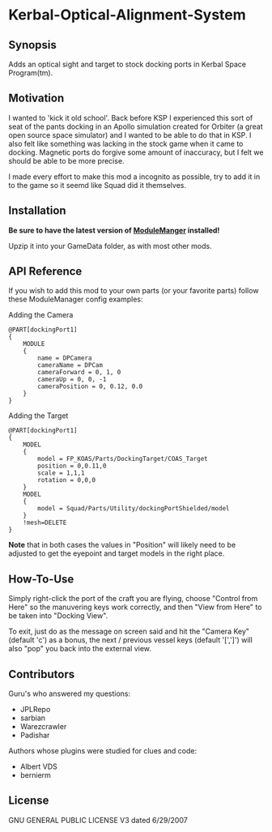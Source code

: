 # Kerbal-Optical-Alignment-System
## Synopsis

Adds an optical sight and target to stock docking ports in Kerbal Space Program(tm).  

## Motivation

I wanted to 'kick it old school'.  Back before KSP I experienced this sort of seat of the pants docking in an Apollo simulation created for Orbiter (a great open source space simulator) and I wanted to be able to do that in KSP.  I also felt like something was lacking in the stock game when it came to docking.  Magnetic ports do forgive some amount of inaccuracy, but I felt we should be able to be more precise.  

I made every effort to make this mod a incognito as possible, try to add it in to the game so it seemd like Squad did it themselves.  

## Installation

**Be sure to have the latest version of [ModuleManger](http://forum.kerbalspaceprogram.com/index.php?/topic/50533-110-module-manager-2622-april-19th-with-even-more-sha-and-less-bug/) installed!**

Upzip it into your GameData folder, as with most other mods.

## API Reference

If you wish to add this mod to your own parts (or your favorite parts) follow these ModuleManager config examples:

Adding the Camera
```
@PART[dockingPort1]
{
	MODULE
	{
		name = DPCamera
		cameraName = DPCam
		cameraForward = 0, 1, 0
		cameraUp = 0, 0, -1
		cameraPosition = 0, 0.12, 0.0
	}
}
```

Adding the Target

```
@PART[dockingPort1]
{
	MODEL
	{
		model = FP_KOAS/Parts/DockingTarget/COAS_Target
		position = 0,0.11,0
		scale = 1,1,1
		rotation = 0,0,0
	}
	MODEL
	{
		model = Squad/Parts/Utility/dockingPortShielded/model
	}
	!mesh=DELETE
}
```

**Note** that in both cases the values in "Position" will likely need to be adjusted to get the eyepoint and target models in the right place.

## How-To-Use

Simply right-click the port of the craft you are flying, choose "Control from Here" so the manuvering keys work correctly, and then "View from Here" to be taken into "Docking View".

To exit, just do as the message on screen said and hit the "Camera Key" (default 'c') as a bonus, the next / previous vessel keys (default '[',']') will also "pop" you back into the external view.


## Contributors

Guru's who answered my questions:
- JPLRepo
- sarbian
- Warezcrawler
-	Padishar
	
Authors whose plugins were studied for clues and code:
- Albert VDS
- bernierm

## License

GNU GENERAL PUBLIC LICENSE V3 dated 6/29/2007
